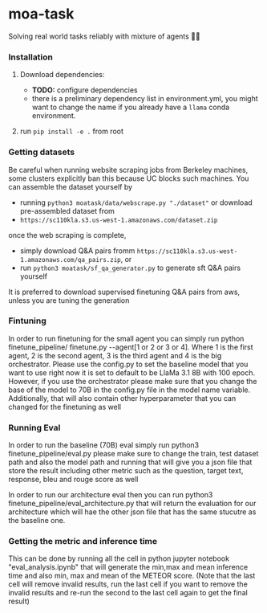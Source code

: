 # moa-task
Solving real world tasks reliably with mixture of agents 🕵️‍♂️

### Installation
1. Download dependencies: 
    - **TODO:** configure dependencies
    - there is a preliminary dependency list in environment.yml, you might want to change the name if you already have a `llama` conda environment.

2. run `pip install -e .` from root

### Getting datasets
Be careful when running website scraping jobs from Berkeley machines, some clusters explicitly ban this because UC blocks such machines.
You can assemble the dataset yourself by
- running `python3 moatask/data/webscrape.py "./dataset"`
or download pre-assembled dataset from
- `https://sc110kla.s3.us-west-1.amazonaws.com/dataset.zip`

once the web scraping is complete,
- simply download Q&A pairs fromm `https://sc110kla.s3.us-west-1.amazonaws.com/qa_pairs.zip`, or
- run `python3 moatask/sf_qa_generator.py` to generate sft Q&A pairs yourself

It is preferred to download supervised finetuning Q&A pairs from aws, unless you are tuning the generation

### Fintuning 
In order to run finetuning for the small agent you can simply run python finetune_pipeline/ finetune.py --agent[1 or 2 or 3 or 4]. Where 1 is the first agent, 2 is the second agent, 3 is the third agent and 4 is the big orchestrator. Please use the config.py to set the baseline model that you want to use right now it is set to default to be LlaMa 3.1 8B with 100 epoch. However, if you use the orchestrator please make sure that you change the base of the model to 70B in the config.py file in the model name variable. Additionally, that will also contain other hyperparameter that you can changed for the finetuning as well

### Running Eval 
In order to run the baseline (70B) eval simply run python3 finetune_pipeline/eval.py please make sure to change the train, test dataset path and also the model path and running that will give you a json file that store the result including other metric such as the question, target text, response, bleu and rouge score as well 

In order to run our architecture eval then you can run python3 finetune_pipeline/eval_architecture.py that will return the evaluation for our architecture which will hae the other json file that has the same stucutre as the baseline one.

### Getting the metric and inference time
This can be done by running all the cell in python jupyter notebook "eval_analysis.ipynb" that will generate the min,max and mean inference time and also min, max and mean of the METEOR score. 
(Note that the last cell will remove invalid results, run the last cell if you want to remove the invalid results and re-run the second to the last cell again to get the final result)


